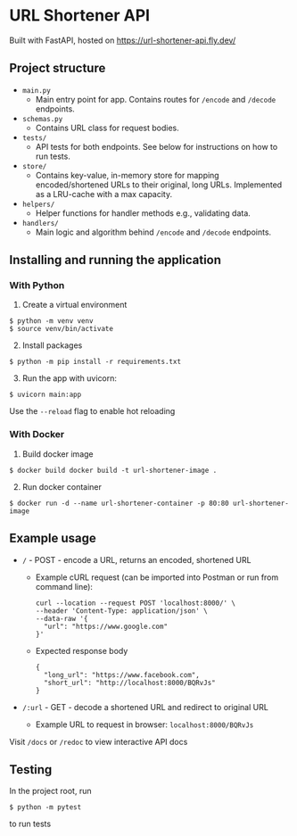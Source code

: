 # URL Shortener API

Built with FastAPI, hosted on https://url-shortener-api.fly.dev/

## Project structure

- `main.py`
  - Main entry point for app. Contains routes for `/encode` and `/decode` endpoints.
- `schemas.py`
  - Contains URL class for request bodies.
- `tests/`
  - API tests for both endpoints. See below for instructions on how to run tests.
- `store/`
  - Contains key-value, in-memory store for mapping encoded/shortened URLs to their original, long URLs. Implemented
  as a LRU-cache with a max capacity.
- `helpers/`
  - Helper functions for handler methods e.g., validating data.
- `handlers/`
  - Main logic and algorithm behind `/encode` and `/decode` endpoints.


## Installing and running the application

### With Python

1. Create a virtual environment
```
$ python -m venv venv
$ source venv/bin/activate
```

2. Install packages
```
$ python -m pip install -r requirements.txt
```

3. Run the app with uvicorn:
```
$ uvicorn main:app
```
Use the `--reload` flag to enable hot reloading

### With Docker
1. Build docker image
```
$ docker build docker build -t url-shortener-image .
```

2. Run docker container
```
$ docker run -d --name url-shortener-container -p 80:80 url-shortener-image
```

## Example usage

* `/` - POST - encode a URL, returns an encoded, shortened URL
  * Example cURL request (can be imported into Postman or run from command line):
    ```
    curl --location --request POST 'localhost:8000/' \
    --header 'Content-Type: application/json' \
    --data-raw '{
      "url": "https://www.google.com"
    }'
    ```
  * Expected response body
    ```
    {
      "long_url": "https://www.facebook.com",
      "short_url": "http://localhost:8000/BQRvJs"
    }
    ```

* `/:url` - GET - decode a shortened URL and redirect to original URL
  * Example URL to request in browser: `localhost:8000/BQRvJs`

Visit `/docs` or `/redoc` to view interactive API docs

## Testing

In the project root, run
```
$ python -m pytest
```
to run tests
